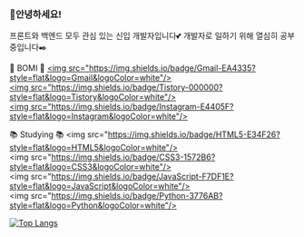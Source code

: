 ### 👋안녕하세요!
프론트와 백엔드 모두 관심 있는 신입 개발자입니다:two_hearts:
개발자로 일하기 위해 열심히 공부 중입니다:black_nib:

:cherry_blossom: BOMI :cherry_blossom:
<a href="mailto:sognociel@gmail.com"><img src="https://img.shields.io/badge/Gmail-EA4335?style=flat&logo=Gmail&logoColor=white"/></a> <a href="https://sogno-study.tistory.com/"><img src="https://img.shields.io/badge/Tistory-000000?style=flat&logo=Tistory&logoColor=white"/></a> <a href="https://www.instagram.com/sognoaurore/"><img src="https://img.shields.io/badge/Instagram-E4405F?style=flat&logo=Instagram&logoColor=white"/></a>

:books: Studying :books:
<img src="https://img.shields.io/badge/HTML5-E34F26?style=flat&logo=HTML5&logoColor=white"/> <img src="https://img.shields.io/badge/CSS3-1572B6?style=flat&logo=CSS3&logoColor=white"/> <img src="https://img.shields.io/badge/JavaScript-F7DF1E?style=flat&logo=JavaScript&logoColor=white"/>
<img src="https://img.shields.io/badge/Python-3776AB?style=flat&logo=Python&logoColor=white"/>

[![Top Langs](https://github-readme-stats.vercel.app/api/top-langs/?username=sognociel&layout=compact)](https://github.com/sognociel/github-readme-stats)

<!--
**sognociel/sognociel** is a ✨ _special_ ✨ repository because its `README.md` (this file) appears on your GitHub profile.

Here are some ideas to get you started:

- 🔭 I’m currently working on ...
- 🌱 I’m currently learning ...
- 👯 I’m looking to collaborate on ...
- 🤔 I’m looking for help with ...
- 💬 Ask me about ...
- 📫 How to reach me: ...
- 😄 Pronouns: ...
- ⚡ Fun fact: ...
-->
